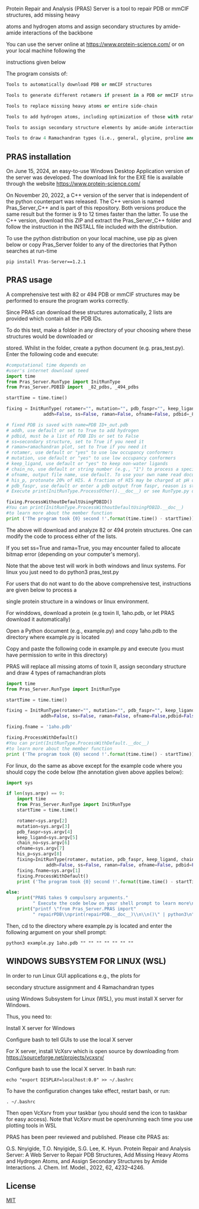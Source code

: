 Protein Repair and Analysis (PRAS) Server is a tool to repair PDB or mmCIF structures, add missing heavy 

atoms and hydrogen atoms and assign secondary structures by amide-amide interactions of the backbone

You can use the server online at https://www.protein-science.com/ or on your local machine following the 

instructions given below

The program consists of:
```python
Tools to automatically download PDB or mmCIF structures

Tools to generate different rotamers if present in a PDB or mmCIF structure file

Tools to replace missing heavy atoms or entire side-chain

Tools to add hydrogen atoms, including optimization of those with rotational freedom

Tools to assign secondary structure elements by amide-amide interactions of the backbone

Tools to draw 4 Ramachandran types (i.e., general, glycine, proline and pre-proline)
```

## PRAS installation

On June 15, 2024, an easy-to-use Windows Desktop Application version of the server was developed. The download link for the EXE file is available through the website https://www.protein-science.com/

On November 20, 2022, a C++ version of the server that is independent of the python counterpart was released. The C++ version is named Pras_Server_C++ and is part of this repository. Both versions produce the same result but the former is 9 to 12 times faster than the latter. To use the C++ version, download this ZIP and extract the Pras_Server_C++ folder and follow the instruction in the INSTALL file included with the distribution.

To use the python distribution on your local machine, use pip as given below or copy Pras_Server folder to any of the directories that Python searches at run-time

`pip install Pras-Server==1.2.1`

## PRAS usage

A comprehensive test with 82 or 494 PDB or mmCIF structures may be performed to ensure the program works correctly.

Since PRAS can download these structures automatically, 2 lists are provided which contain all the PDB IDs.

To do this test, make a folder in any directory of your choosing where these structures would be downloaded or

stored. Whilst in the folder, create a python document (e.g. pras_test.py). Enter the following code and execute:

```python
#computational time depends on
#user's internet download speed
import time
from Pras_Server.RunType import InitRunType
from Pras_Server.PDBID import  _82_pdbs, _494_pdbs

startTime = time.time()

fixing = InitRunType( rotamer="", mutation="", pdb_faspr="", keep_ligand="", chain_no="", 
		      addh=False, ss=False, raman=False, ofname=False, pdbid=_82_pdbs, his_p=False)

# fixed PDB is saved with name=PDB ID+_out.pdb
# addh, use default or set to True to add hydrogen
# pdbid, must be a list of PDB IDs or set to False
# ss=secondary structure, set to True if you need it
# raman=ramachandran plot, set to True if you need it
# rotamer, use default or "yes" to use low occupancy conformers
# mutation, use default or "yes" to use low occupancy conformers
# keep_ligand, use default or "yes" to keep non-water ligands
# chain_no, use default or string number (e.g., "1") to process a specific chain
# ofname, output file name, use default. To use your own name read documentaion below
# his_p, protonate 20% of HIS. A fraction of HIS may be charged at pH of 7. Use default
# pdb_faspr, use default or enter a pdb output from faspr, reason is stated in pras paper
# Execute print(InitRunType.ProcessOther().__doc__) or see RunType.py doc instructions

fixing.ProcessWithoutDefaultUsingPDBID()
#You can print(InitRunType.ProcessWithoutDefaultUsingPDBID.__doc__) 
#to learn more about the member function
print ('The program took {0} second !'.format(time.time() - startTime))
```

The above will download and analyze 82 or 494 protein structures. One can modify the code to process either of the lists.

If you set ss=True and rama=True, you may encounter failed to allocate bitmap error (depending on your computer's memory).

Note that the above test will work in both windows and linux systems. For linux you just need to do python3 pras_test.py

For users that do not want to do the above comprehensive test, instructions are given below to process a

single protein structure in a windows or linux environment.

For winddows, download a protein (e.g toxin II, 1aho.pdb, or let PRAS download it automatically)

Open a Python document (e.g., example.py) and copy 1aho.pdb to the directory where example.py is located

Copy and paste the following code in example.py and execute (you must have permission to write in this directory)

PRAS will replace all missing atoms of toxin II, assign secondary structure and draw 4 types of ramachandran plots


```python
import time
from Pras_Server.RunType import InitRunType

startTime = time.time()

fixing = InitRunType(rotamer="", mutation="", pdb_faspr="", keep_ligand="", chain_no="", 
		     addh=False, ss=False, raman=False, ofname=False,pdbid=False, his_p=False)

fixing.fname = '1aho.pdb'

fixing.ProcessWithDefault()
#You can print(InitRunType.ProcessWithDefault.__doc__) 
#to learn more about the member function
print ('The program took {0} second !'.format(time.time() - startTime))
```

For linux, do the same as above except for the example code where you should copy the code below (the annotation given above applies below):

```python
import sys

if len(sys.argv) == 9:
	import time
	from Pras_Server.RunType import InitRunType
	startTime = time.time()

	rotamer=sys.argv[2] 
	mutation=sys.argv[3]
	pdb_faspr=sys.argv[4]
	keep_ligand=sys.argv[5]
	chain_no=sys.argv[6] 
	ofname=sys.argv[7]
	his_p=sys.argv[8]
	fixing=InitRunType(rotamer, mutation, pdb_faspr, keep_ligand, chain_no, 
			   addh=False, ss=False, raman=False, ofname=False, pdbid=False, his_p=False)
	fixing.fname=sys.argv[1]
	fixing.ProcessWithDefault()
	print ('The program took {0} second !'.format(time.time() - startTime))

else:
	print("PRAS takes 9 compulsory arguments." 
		  " Execute the code below on your shell prompt to learn more\n")
	print("printf \"from Pras_Server.PRAS import" 
		  " repairPDB\\nprint(repairPDB.__doc__)\\n\\n()\" | python3\n")
```

Then, cd to the directory where example.py is located and enter the following argument on your shell prompt:

`python3 example.py 1aho.pdb "" "" "" "" "" "" ""`


## WINDOWS SUBSYSTEM FOR LINUX (WSL)

In order to run Linux GUI applications e.g., the plots for

secondary structure assignment and 4 Ramachandran types

using Windows Subsystem for Linux (WSL), you must install X server for Windows.

Thus, you need to:

Install X server for Windows

Configure bash to tell GUIs to use the local X server

For X server, install VcXsrv which is open source by downloading from https://sourceforge.net/projects/vcxsrv/

Configure bash to use the local X server. In bash run:

`echo "export DISPLAY=localhost:0.0" >> ~/.bashrc`

To have the configuration changes take effect, restart bash, or run:

`. ~/.bashrc`

Then open VcXsrv from your taskbar (you should send the icon to taskbar for easy access).
Note that VcXsrv must be open/running each time you use plotting tools in WSL

PRAS has been peer reviewed and published. Please cite PRAS as:

O.S. Nnyigide, T.O. Nnyigide, S.G. Lee, K. Hyun. Protein Repair and Analysis Server: A Web Server to Repair PDB Structures, Add Missing Heavy Atoms and Hydrogen Atoms, and Assign Secondary Structures by Amide Interactions.
J. Chem. Inf. Model., 2022, 62, 4232–4246.

## License
[MIT](https://choosealicense.com/licenses/mit/)


